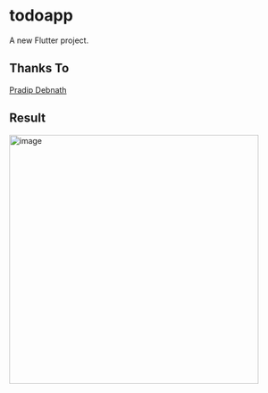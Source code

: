 # todoapp

A new Flutter project.

## Thanks To

[Pradip Debnath](https://www.youtube.com/watch?v=K4P5DZ9TRns)

## Result

<img width="446" alt="image" src="https://github.com/halim13/flutter-todo-app/assets/11336853/cb7bd457-6189-4830-bc9e-f0d892fa4f78">
